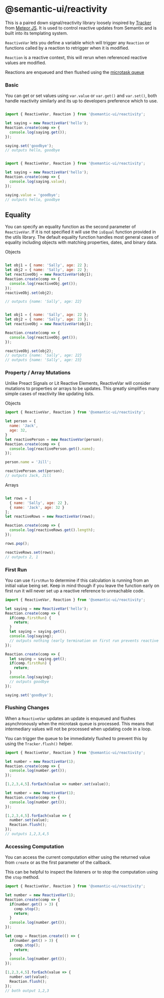 # @semantic-ui/reactivity

This is a paired down signal/reactivity library loosely inspired by [Tracker](https://github.com/meteor/meteor/tree/devel/packages/tracker) from [Meteor JS](https://github.com/meteor/meteor/). It is used to control reactive updates from Semantic and is built into its templating system.


`ReactiveVar` lets you define a variable which will trigger any `Reaction` or functions called by a reaction to retrigger when it is modified.

`Reaction` is a reactive context, this will rerun when referenced reactive values are modified.

Reactions are enqueued and then flushed using the [microtask queue](https://developer.mozilla.org/en-US/docs/Web/API/HTML_DOM_API/Microtask_guide)


### Basic

You can get or set values using `var.value` or `var.get()` and `var.set()`, both handle reactivity similarly and its up to developers preference which to use.

```javascript

import { ReactiveVar, Reaction } from '@semantic-ui/reactivity';

let saying = new ReactiveVar('hello');
Reaction.create(comp => {
  console.log(saying.get());
});

saying.set('goodbye');
// outputs hello, goodbye
```

```javascript

import { ReactiveVar, Reaction } from '@semantic-ui/reactivity';

let saying = new ReactiveVar('hello');
Reaction.create(comp => {
  console.log(saying.value);
});

saying.value = 'goodbye';
// outputs hello, goodbye
```

## Equality

You can specify an equality function as the second parameter of `ReactiveVar`. If it is not specified it will use the `isEqual` function provided in the utils library. The default equality function handles most general cases of equality including objects with matching properties, dates, and binary data.

Objects

```javascript

let obj1 = { name: 'Sally', age: 22 };
let obj2 = { name: 'Sally', age: 22 };
let reactiveObj = new ReactiveVar(obj1);
Reaction.create(comp => {
  console.log(reactiveObj.get());
});
reactiveObj.set(obj2);

// outputs {name: 'Sally', age: 22}

```

```javascript

let obj1 = { name: 'Sally', age: 22 };
let obj2 = { name: 'Sally', age: 23 };
let reactiveObj = new ReactiveVar(obj1);

Reaction.create(comp => {
  console.log(reactiveObj.get());
});

reactiveObj.set(obj2);
// outputs {name: 'Sally', age: 22}
// outputs {name: 'Sally', age: 23}

```



### Property / Array Mutations

Unlike Preact Signals or Lit Reactive Elements, ReactiveVar will consider mutations to properties or arrays to be updates. This greatly simplifies many simple cases of reactivity like updating lists.

Objects

```javascript
import { ReactiveVar, Reaction } from '@semantic-ui/reactivity';

let person = {
  name: 'Jack',
  age: 32,
}
let reactivePerson = new ReactiveVar(person);
Reaction.create(comp => {
  console.log(reactivePerson.get().name);
});

person.name = 'Jill';

reactivePerson.set(person);
// outputs Jack, Jill
```

Arrays

```javascript

let rows = [
  { name: 'Sally', age: 22 },
  { name: 'Jack', age: 32 }
];
let reactiveRows = new ReactiveVar(rows);

Reaction.create(comp => {
  console.log(reactiveRows.get().length);
});

rows.pop();

reactiveRows.set(rows);
// outputs 2, 1
```


### First Run

You can use `firstRun` to determine if this calculation is running from an initial value being set. Keep in mind though if you leave the function early on first run it will never set up a reactive reference to unreachable code.

```javascript
import { ReactiveVar, Reaction } from '@semantic-ui/reactivity';

let saying = new ReactiveVar('hello');
Reaction.create(comp => {
  if(comp.firstRun) {
    return;
  }
  let saying = saying.get();
  console.log(saying);
  // outputs nothing (early termination on first run prevents reactive var from being referenced)
});

Reaction.create(comp => {
  let saying = saying.get();
  if(comp.firstRun) {
    return;
  }
  console.log(saying);
  // outputs goodbye
});

saying.set('goodbye');

```

### Flushing Changes

When a `ReactiveVar` updates an update is enqueued and flushes asynchronously when the microtask queue is processed. This means that intermediary values will not be processed when updating code in a loop.

You can trigger the queue to be immediately flushed to prevent this by using the `Tracker.flush()` helper.

```javascript
import { ReactiveVar, Reaction } from '@semantic-ui/reactivity';

let number = new ReactiveVar(1);
Reaction.create(comp => {
  console.log(number.get());
});

[1,2,3,4,5].forEach(value => number.set(value));

let number = new ReactiveVar(1);
Reaction.create(comp => {
  console.log(number.get());
});

[1,2,3,4,5].forEach(value => {
  number.set(value);
  Reaction.flush();
});
// outputs 1,2,3,4,5
```

### Accessing Computation

You can access the current computation either using the returned value from `create` or as the first parameter of the callback.

This can be helpful to inspect the listeners or to stop the computation using the `stop` method.


```javascript
import { ReactiveVar, Reaction } from '@semantic-ui/reactivity';

let number = new ReactiveVar(1);
Reaction.create(comp => {
  if(number.get() > 3) {
    comp.stop();
    return;
  }
  console.log(number.get());
});

let comp = Reaction.create(() => {
  if(number.get() > 3) {
    comp.stop();
    return;
  }
  console.log(number.get());
});

[1,2,3,4,5].forEach(value => {
  number.set(value);
  Reaction.flush();
});
// both output 1,2,3

```

